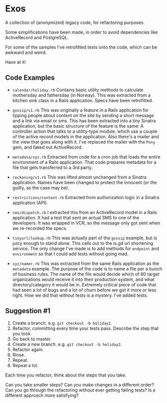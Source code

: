 # Exos

A collection of (anonymized) legacy code, for refactoring purposes.

Some simplifications have been made, in order to avoid dependencies
like ActiveRecord and PostgreSQL.

For some of the samples I've retrofitted tests onto the code, which
can be awkward and weird.

Have at it!

## Code Examples

* `calendar/holiday.rb`
  Contains basic utility methods to calculate mothersday and fathersday
  (in Norway).
  This was extracted from a kitchen sink class in a Rails application.
  Specs have been retrofitted.

* `gossip/v1.rb`
  This was originally a feature in a Rails application for tipping people
  about content on the site by sending a short message and a link via email
  or sms.
  This has been extracted into a tiny Sinatra application, but the basic
  structure of the feature is the same: A controller action that talks to
  a utility-type module, which use a couple of the active record models
  in the application. Also there's a mailer and the view that goes along
  with it. I've replaced the mailer with the `Pony` gem, and faked out
  ActiveRecord.

* `metadata/xyz.rb`
  Extracted from code for a cron job that loads the entire environment of
  a Rails application. That code prepares metadata for a file that gets
  transferred to a 3rd party.

* `reckoning/v1.rb`
  This was lifted almost unchanged from a Sinatra application. Names
  have been changed to protect the innocent (or the guilty, as the case
  may be).

* `restrictions/content.rb`
  Extracted from authorization logic in a Sinatra application (API).

* `sms/dispatch.rb`
  I extracted this from an ActiveRecord model in a Rails application.
  It had a test that sent an actual SMS to one of the developers. It
  was wrapped in VCR, so the message only got sent when we re-recorded
  the specs.

* `tinyurl/lookup.rb`
  This was actually part of the `gossip` example, but is juicy enough
  to stand alone. This calls out to the is.gd url shortening service.
  The only change I've made is to add methods for `endpoint` and
  `environment` so that I could add tests without going mad.

* `xyz/namer.rb`
  This was extracted from the same Rails application as the `metadata`
  example. The purpose of the code is to name a file per a bunch of
  business rules. The name of the file would decide which of 60 target
  organizations would receive it into their production system, and what
  directory/category it would be in. Extremely critical piece of code
  that had seen a lot of bugs and a lot of churn before we got it more
  or less right. How we did that without tests is a mystery.
  I've added tests.


## Suggestion #1

1. Create a branch.
   e.g. `git checkout -b holiday1`.
2. Refactor, committing every time your tests pass.
   Describe the step that you took.
3. Go back to master.
4. Create a new branch.
   e.g. `git checkout -b holiday2`.
5. Refactor again.
6. Rinse.
7. Repeat.
8. Repeat a lot.

Each time you refactor, think about the steps that you take.

Can you take smaller steps?
Can you make changes in a different order?
Can you go through the refactoring without ever getting failing tests?
Is a different approach more satisfying?

